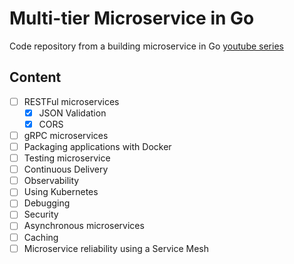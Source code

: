 # Multi-tier Microservice in Go

Code repository from a building microservice in Go [youtube series](https://www.youtube.com/playlist?list=PLmD8u-IFdreyh6EUfevBcbiuCKzFk0EW_)

## Content

- [ ] RESTFul microservices
  - [x] JSON Validation
  - [x] CORS
- [ ] gRPC microservices
- [ ] Packaging applications with Docker
- [ ] Testing microservice
- [ ] Continuous Delivery
- [ ] Observability
- [ ] Using Kubernetes
- [ ] Debugging
- [ ] Security
- [ ] Asynchronous microservices
- [ ] Caching
- [ ] Microservice reliability using a Service Mesh
